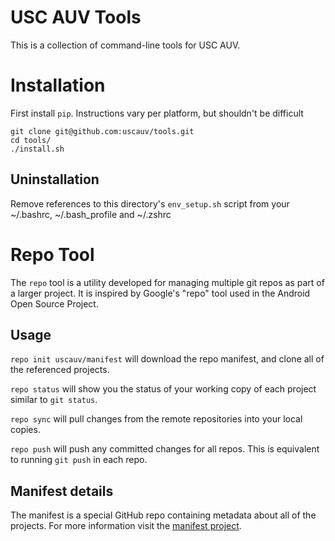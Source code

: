 USC AUV Tools
=============

This is a collection of command-line tools for USC AUV.

Installation
============

First install `pip`. Instructions vary per platform, but shouldn't be difficult
```
git clone git@github.com:uscauv/tools.git
cd tools/
./install.sh
```

Uninstallation
--------------
Remove references to this directory's `env_setup.sh` script from your ~/.bashrc, ~/.bash_profile and ~/.zshrc

Repo Tool
=========
The `repo` tool is a utility developed for managing multiple git repos as part of a larger project. It is inspired by Google's "repo" tool used in the Android Open Source Project.

Usage
-----

`repo init uscauv/manifest` will download the repo manifest, and clone all of the referenced projects.

`repo status` will show you the status of your working copy of each project similar to `git status`.

`repo sync` will pull changes from the remote repositories into your local copies.

`repo push` will push any committed changes for all repos. This is equivalent to running `git push` in each repo.

Manifest details
----------------
The manifest is a special GitHub repo containing metadata about all of the projects. For more information visit the [manifest project](https://github.com/uscauv/manifest).
